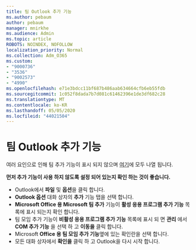 ```yaml
---
title: 팀 Outlook 추가 기능
ms.author: pebaum
author: pebaum
manager: mnirkhe
ms.audience: Admin
ms.topic: article
ROBOTS: NOINDEX, NOFOLLOW
localization_priority: Normal
ms.collection: Adm_O365
ms.custom:
- "9000736"
- "3536"
- "9002573"
- "4990"
ms.openlocfilehash: e71e3bdcc11bf687b486aab634664cfb6eb55fdb
ms.sourcegitcommit: 1c052f8dada7b7d081c61462396e1de3df682c28
ms.translationtype: MT
ms.contentlocale: ko-KR
ms.lasthandoff: 05/05/2020
ms.locfileid: "44021504"
---
```

# <a name="teams-outlook-add-in"></a>팀 Outlook 추가 기능

여러 요인으로 인해 팀 추가 기능이 표시 되지 않으며 [여기](https://docs.microsoft.com/microsoftteams/teams-add-in-for-outlook#teams-meeting-add-in-in-outlook-for-windows-does-not-show)에 모두 나열 됩니다.

**먼저 추가 기능이 사용 하지 않도록 설정 되어 있는지 확인 하는 것이 좋습니다.**

- Outlook에서 **파일** 및 **옵션**을 클릭 합니다.
- **Outlook 옵션** 대화 상자의 **추가** 기능 탭을 선택 합니다.
- **Microsoft Office 용 Microsoft 팀 추가** 기능이 **활성 응용 프로그램 추가 기능** 목록에 표시 되는지 확인 합니다.
- 팀 모임 추가 기능이 **비활성 응용 프로그램 추가 기능** 목록에 표시 되 면 **관리** 에서 **COM 추가 기능** 을 선택 하 고 **이동을** 클릭 합니다.
- Microsoft **Office 용 팀 모임 추가 기능**옆에 있는 확인란을 선택 합니다.
- 모든 대화 상자에서 **확인을** 클릭 하 고 Outlook을 다시 시작 합니다.
